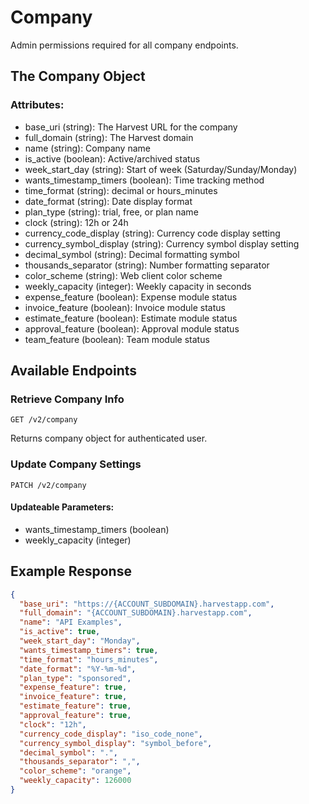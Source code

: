 # Company

Admin permissions required for all company endpoints.

## The Company Object

### Attributes:
- base_uri (string): The Harvest URL for the company
- full_domain (string): The Harvest domain
- name (string): Company name
- is_active (boolean): Active/archived status
- week_start_day (string): Start of week (Saturday/Sunday/Monday)
- wants_timestamp_timers (boolean): Time tracking method
- time_format (string): decimal or hours_minutes
- date_format (string): Date display format
- plan_type (string): trial, free, or plan name
- clock (string): 12h or 24h
- currency_code_display (string): Currency code display setting
- currency_symbol_display (string): Currency symbol display setting
- decimal_symbol (string): Decimal formatting symbol
- thousands_separator (string): Number formatting separator
- color_scheme (string): Web client color scheme
- weekly_capacity (integer): Weekly capacity in seconds
- expense_feature (boolean): Expense module status
- invoice_feature (boolean): Invoice module status
- estimate_feature (boolean): Estimate module status
- approval_feature (boolean): Approval module status
- team_feature (boolean): Team module status

## Available Endpoints

### Retrieve Company Info
```
GET /v2/company
```

Returns company object for authenticated user.

### Update Company Settings
```
PATCH /v2/company
```

#### Updateable Parameters:
- wants_timestamp_timers (boolean)
- weekly_capacity (integer)

## Example Response

```json
{
  "base_uri": "https://{ACCOUNT_SUBDOMAIN}.harvestapp.com",
  "full_domain": "{ACCOUNT_SUBDOMAIN}.harvestapp.com",
  "name": "API Examples",
  "is_active": true,
  "week_start_day": "Monday",
  "wants_timestamp_timers": true,
  "time_format": "hours_minutes",
  "date_format": "%Y-%m-%d",
  "plan_type": "sponsored",
  "expense_feature": true,
  "invoice_feature": true,
  "estimate_feature": true,
  "approval_feature": true,
  "clock": "12h",
  "currency_code_display": "iso_code_none",
  "currency_symbol_display": "symbol_before",
  "decimal_symbol": ".",
  "thousands_separator": ",",
  "color_scheme": "orange",
  "weekly_capacity": 126000
}